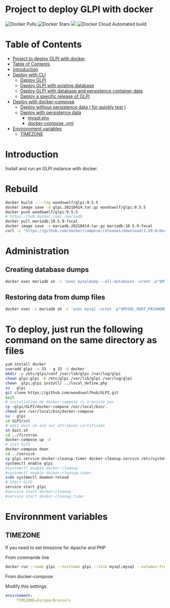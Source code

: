 # Project to deploy GLPI with docker

![Docker Pulls](https://img.shields.io/docker/pulls/diouxx/glpi) ![Docker Stars](https://img.shields.io/docker/stars/diouxx/glpi) [![](https://images.microbadger.com/badges/image/diouxx/glpi.svg)](http://microbadger.com/images/diouxx/glpi "Get your own image badge on microbadger.com") ![Docker Cloud Automated build](https://img.shields.io/docker/cloud/automated/diouxx/glpi)

# Table of Contents
- [Project to deploy GLPI with docker](#project-to-deploy-glpi-with-docker)
- [Table of Contents](#table-of-contents)
- [Introduction](#introduction)
- [Deploy with CLI](#deploy-with-cli)
  - [Deploy GLPI](#deploy-glpi)
  - [Deploy GLPI with existing database](#deploy-glpi-with-existing-database)
  - [Deploy GLPI with database and persistence container data](#deploy-glpi-with-database-and-persistence-container-data)
  - [Deploy a specific release of GLPI](#deploy-a-specific-release-of-glpi)
- [Deploy with docker-compose](#deploy-with-docker-compose)
  - [Deploy without persistence data ( for quickly test )](#deploy-without-persistence-data--for-quickly-test)
  - [Deploy with persistence data](#deploy-with-persistence-data)
    - [mysql.env](#mysqlenv)
    - [docker-compose .yml](#docker-compose-yml)
- [Environnment variables](#environnment-variables)
  - [TIMEZONE](#timezone)

# Introduction

Install and run an GLPI instance with docker.

# Rebuild
```sh
docker build . --tag woodswolf/glpi:9.5.5
docker image save -o glpi.20210414.tar.gz woodswolf/glpi:9.5.5
docker push woodswolf/glpi:9.5.5
# https://hub.docker.com/_/mariadb
docker pull mariadb:10.5.9-focal
docker image save -o mariadb.20210414.tar.gz mariadb:10.5.9-focal
curl -L "https://github.com/docker/compose/releases/download/1.29.0/docker-compose-$(uname -s)-$(uname -m)" -o docker-compose
```

# Administration

## Creating database dumps
```sh
docker exec mariadb sh -c 'exec mysqldump --all-databases -uroot -p"$MYSQL_ROOT_PASSWORD"' > /some/path/on/your/host/all-databases.sql
```

## Restoring data from dump files
```sh
docker exec -i mariadb sh -c 'exec mysql -uroot -p"$MYSQL_ROOT_PASSWORD"' < /some/path/on/your/host/all-databases.sql
```

# To deploy, just run the following command on the same directory as files

```sh
yum install docker
useradd glpi -u 33 - g 33 -G docker
mkdir -p /etc/glpi/conf /var/lib/glpi /var/log/glpi
chown glpi:glpi -R /etc/glpi /var/lib/glpi /var/log/glpi
chown  glpi:glpi install/ ../local_define.php 
su - glpi
git clone https://github.com/woodswolfhub/GLPI.git
exit
# installation de docker-compose si n'existe pas
cp ~glpi/GLPI/docker-compose /usr/local/bin/.
chmod u+x /usr/local/bin/docker-compose
su - glpi
cd GLPI/ssl
# edit doit.sh and set attribute certificate
sh doit.sh
cd ../firstrun
docker-compose up -d
# init GLPI 
docker-compose down
cd ../service
cp glpi.service docker-cleanup.timer docker-cleanup.service /etc/systemd/system/.
systemctl enable glpi
#systemctl enable docker-cleanup
#systemctl enable docker-cleanup.timer
sudo systemctl daemon-reload
# Start GLPI
service start glpi
#service start docker-cleanup
#service start docker-cleanup.timer
```

# Environnment variables

## TIMEZONE
If you need to set timezone for Apache and PHP

From commande line
```sh
docker run --name glpi --hostname glpi --link mysql:mysql --volumes-from glpi-data -p 80:80 --env "TIMEZONE=Europe/Brussels" -d diouxx/glpi
```

From docker-compose

Modify this settings
```yaml
environment:
     TIMEZONE=Europe/Brussels
```
